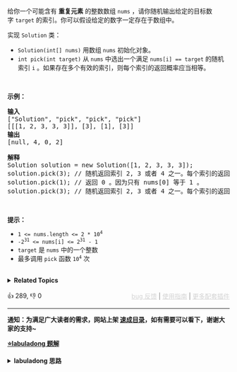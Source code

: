 <p>给你一个可能含有 <strong>重复元素</strong> 的整数数组&nbsp;<code>nums</code> ，请你随机输出给定的目标数字&nbsp;<code>target</code> 的索引。你可以假设给定的数字一定存在于数组中。</p>

<p>实现 <code>Solution</code> 类：</p>

<ul> 
 <li><code>Solution(int[] nums)</code> 用数组 <code>nums</code> 初始化对象。</li> 
 <li><code>int pick(int target)</code> 从 <code>nums</code> 中选出一个满足 <code>nums[i] == target</code> 的随机索引 <code>i</code> 。如果存在多个有效的索引，则每个索引的返回概率应当相等。</li> 
</ul>

<p>&nbsp;</p>

<p><strong>示例：</strong></p>

<pre>
<strong>输入</strong>
["Solution", "pick", "pick", "pick"]
[[[1, 2, 3, 3, 3]], [3], [1], [3]]
<strong>输出</strong>
[null, 4, 0, 2]

<strong>解释</strong>
Solution solution = new Solution([1, 2, 3, 3, 3]);
solution.pick(3); // 随机返回索引 2, 3 或者 4 之一。每个索引的返回概率应该相等。
solution.pick(1); // 返回 0 。因为只有 nums[0] 等于 1 。
solution.pick(3); // 随机返回索引 2, 3 或者 4 之一。每个索引的返回概率应该相等。
</pre>

<p>&nbsp;</p>

<div class="top-view__1vxA"> 
 <div class="original__bRMd"> 
  <div> 
   <p><strong>提示：</strong></p> 
  </div>
 </div>
</div>

<ul> 
 <li><code>1 &lt;= nums.length &lt;= 2 * 10<sup>4</sup></code></li> 
 <li><code>-2<sup>31</sup> &lt;= nums[i] &lt;= 2<sup>31</sup> - 1</code></li> 
 <li><code>target</code> 是 <code>nums</code> 中的一个整数</li> 
 <li>最多调用 <code>pick</code> 函数 <code>10<sup>4</sup></code> 次</li> 
</ul>

<div class="fullscreen-btn-layer__2kn7">
 &nbsp;
</div>

<details><summary><strong>Related Topics</strong></summary>水塘抽样 | 哈希表 | 数学 | 随机化</details><br>

<div>👍 289, 👎 0<span style='float: right;'><span style='color: gray;'><a href='https://github.com/labuladong/fucking-algorithm/issues' target='_blank' style='color: lightgray;text-decoration: underline;'>bug 反馈</a> | <a href='https://labuladong.online/algo/fname.html?fname=jb插件简介' target='_blank' style='color: lightgray;text-decoration: underline;'>使用指南</a> | <a href='https://labuladong.online/algo/' target='_blank' style='color: lightgray;text-decoration: underline;'>更多配套插件</a></span></span></div>

<div id="labuladong"><hr>

**通知：为满足广大读者的需求，网站上架 [速成目录](https://labuladong.online/algo/intro/quick-learning-plan/)，如有需要可以看下，谢谢大家的支持~**



<p><strong><a href="https://labuladong.online/algo/frequency-interview/random-algorithm/" target="_blank">⭐️labuladong 题解</a></strong></p>
<details><summary><strong>labuladong 思路</strong></summary>


<div id="labuladong_solution_zh">

## 基本思路

这题按理说可以使用 HashMap 来做，存储元素到索引列表的映射，然后随机从列表中取出一个元素，但是似乎这题对空间复杂度的要求较高，这个简单直接的方式会超过内存限制。

所以我们只好用时间换空间，每次 `pick` 都遍历一遍 `nums` 数组，用水塘抽样算法从中随机选出一个索引。

水塘抽样算法就是解决如何在长度未知的序列（数据流）中**随机**选择一个元素的数学技巧，类似 [✨382. 链表随机节点](/problems/linked-list-random-node/)。

结论：当你遇到第 `i` 个元素时，应该有 `1/i` 的概率选择该元素，`1 - 1/i` 的概率保持原有的选择。数学证明请看详细题解。

**详细题解**：
  - [谈谈游戏中的随机算法](https://labuladong.online/algo/frequency-interview/random-algorithm/)

</div>





<div id="solution">

## 解法代码



<div class="tab-panel"><div class="tab-nav">
<button data-tab-item="cpp" class="tab-nav-button btn " data-tab-group="default" onclick="switchTab(this)">cpp🤖</button>

<button data-tab-item="python" class="tab-nav-button btn " data-tab-group="default" onclick="switchTab(this)">python🤖</button>

<button data-tab-item="java" class="tab-nav-button btn active" data-tab-group="default" onclick="switchTab(this)">java🟢</button>

<button data-tab-item="go" class="tab-nav-button btn " data-tab-group="default" onclick="switchTab(this)">go🤖</button>

<button data-tab-item="javascript" class="tab-nav-button btn " data-tab-group="default" onclick="switchTab(this)">javascript🤖</button>
</div><div class="tab-content">
<div data-tab-item="cpp" class="tab-item " data-tab-group="default"><div class="highlight">

```cpp
// 注意：cpp 代码由 chatGPT🤖 根据我的 java 代码翻译。
// 本代码的正确性已通过力扣验证，如有疑问，可以对照 java 代码查看。

#include <vector>
#include <cstdlib>
#include <ctime>

class Solution {
private:
    std::vector<int> nums;
    std::mt19937 gen;

public:
    Solution(std::vector<int>& nums) {
        this->nums = nums;
        std::random_device rd;
        this->gen = std::mt19937(rd());
    }

    int pick(int target) {
        int count = 0, res = -1;
        for (int i = 0; i < nums.size(); i++) {
            if (nums[i] != target) {
                continue;
            }
            count++;
            if (gen() % count == 0) {
                res = i;
            }
        }

        return res;
    }
};
```

</div></div>

<div data-tab-item="python" class="tab-item " data-tab-group="default"><div class="highlight">

```python
# 注意：python 代码由 chatGPT🤖 根据我的 java 代码翻译。
# 本代码的正确性已通过力扣验证，如有疑问，可以对照 java 代码查看。

from random import choice
from typing import List

class Solution:

    def __init__(self, nums: List[int]):
        self.nums = nums
        self.indices = {}
        for index, num in enumerate(nums):
            if num not in self.indices:
                self.indices[num] = []
            self.indices[num].append(index)

    def pick(self, target: int) -> int:
        # Randomly select an index from the list of indices for the target
        return choice(self.indices[target])
```

</div></div>

<div data-tab-item="java" class="tab-item active" data-tab-group="default"><div class="highlight">

```java
class Solution {
    int[] nums;
    Random rand;

    public Solution(int[] nums) {
        this.nums = nums;
        this.rand = new Random();
    }

    public int pick(int target) {
        int count = 0, res = -1;
        for (int i = 0; i < nums.length; i++) {
            if (nums[i] != target) {
                continue;
            }
            count++;
            if (rand.nextInt(count) == 0) {
                res = i;
            }
        }

        return res;
    }
}
```

</div></div>

<div data-tab-item="go" class="tab-item " data-tab-group="default"><div class="highlight">

```go
// 注意：go 代码由 chatGPT🤖 根据我的 java 代码翻译。
// 本代码的正确性已通过力扣验证，如有疑问，可以对照 java 代码查看。

import (
    "math/rand"
    "time"
)

type Solution struct {
    nums []int
    rand *rand.Rand
}

func Constructor(nums []int) Solution {
    return Solution{
        nums: nums,
        rand: rand.New(rand.NewSource(time.Now().UnixNano())),
    }
}

func (this *Solution) Pick(target int) int {
    count, res := 0, -1
    for i, num := range this.nums {
        if num != target {
            continue
        }
        count++
        if this.rand.Intn(count) == 0 {
            res = i
        }
    }
    return res
}
```

</div></div>

<div data-tab-item="javascript" class="tab-item " data-tab-group="default"><div class="highlight">

```javascript
// 注意：javascript 代码由 chatGPT🤖 根据我的 java 代码翻译。
// 本代码的正确性已通过力扣验证，如有疑问，可以对照 java 代码查看。

var Solution = function(nums) {
    this.nums = nums;
    this.rand = Math.random;
};

Solution.prototype.pick = function(target) {
    let count = 0, res = -1;
    for (let i = 0; i < this.nums.length; i++) {
        if (this.nums[i] !== target) {
            continue;
        }
        count++;
        if (Math.floor(this.rand() * count) === 0) {
            res = i;
        }
    }
    return res;
};
```

</div></div>
</div></div>

</div>
</details>
</div>

